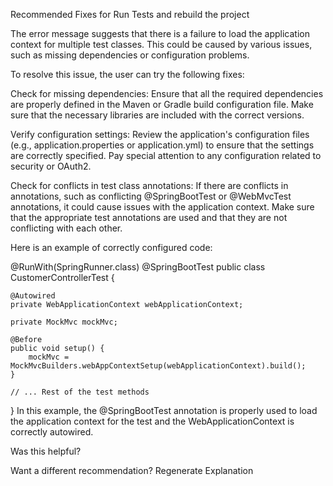 Recommended Fixes for Run Tests and rebuild the project


The error message suggests that there is a failure to load the application context for multiple test classes. This could be caused by various issues, such as missing dependencies or configuration problems.

To resolve this issue, the user can try the following fixes:

Check for missing dependencies: Ensure that all the required dependencies are properly defined in the Maven or Gradle build configuration file. Make sure that the necessary libraries are included with the correct versions.

Verify configuration settings: Review the application's configuration files (e.g., application.properties or application.yml) to ensure that the settings are correctly specified. Pay special attention to any configuration related to security or OAuth2.

Check for conflicts in test class annotations: If there are conflicts in annotations, such as conflicting @SpringBootTest or @WebMvcTest annotations, it could cause issues with the application context. Make sure that the appropriate test annotations are used and that they are not conflicting with each other.

Here is an example of correctly configured code:

@RunWith(SpringRunner.class)
@SpringBootTest
public class CustomerControllerTest {

    @Autowired
    private WebApplicationContext webApplicationContext;

    private MockMvc mockMvc;

    @Before
    public void setup() {
        mockMvc = MockMvcBuilders.webAppContextSetup(webApplicationContext).build();
    }

    // ... Rest of the test methods
}
In this example, the @SpringBootTest annotation is properly used to load the application context for the test and the WebApplicationContext is correctly autowired.

Was this helpful?


Want a different recommendation?
Regenerate Explanation